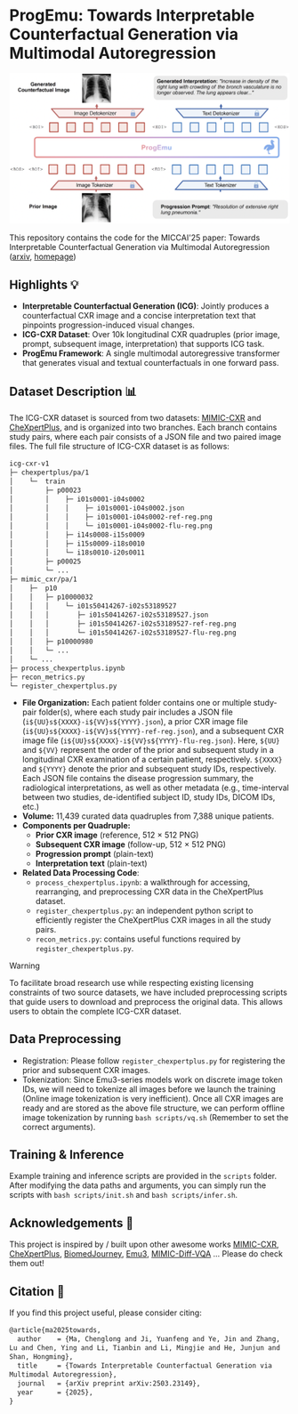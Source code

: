 # ProgEmu: Towards Interpretable Counterfactual Generation via Multimodal Autoregression

![](./assets/overview.png)

This repository contains the code for the MICCAI'25 paper: Towards Interpretable Counterfactual Generation via Multimodal Autoregression ([arxiv](https://arxiv.org/abs/2503.23149), [homepage](https://progemu.github.io/))


## Highlights 💡
- **Interpretable Counterfactual Generation (ICG)**: Jointly produces a counterfactual CXR image and a concise interpretation text that pinpoints progression-induced visual changes. 
- **ICG-CXR Dataset**: Over 10k longitudinal CXR quadruples (prior image, prompt, subsequent image, interpretation) that supports ICG task. 
- **ProgEmu Framework**: A single multimodal autoregressive transformer that generates visual and textual counterfactuals in one forward pass. 


## Dataset Description 📊

The ICG-CXR dataset is sourced from two datasets: [MIMIC-CXR](https://physionet.org/content/mimic-cxr/2.1.0/) and [CheXpertPlus](https://aimi.stanford.edu/datasets/chexpert-plus), and is organized into two branches. Each branch contains study pairs, where each pair consists of a JSON file and two paired image files. The full file structure of ICG-CXR dataset is as follows:
```
icg-cxr-v1
├─ chexpertplus/pa/1
│    └─  train
│        ├─ p00023
│        │    ├─ i01s0001-i04s0002
│        │    │    ├─ i01s0001-i04s0002.json
│        │    │    ├─ i01s0001-i04s0002-ref-reg.png
│        │    │    └─ i01s0001-i04s0002-flu-reg.png
│        │    ├─ i14s0008-i15s0009
│        │    ├─ i15s0009-i18s0010
│        │    └─ i18s0010-i20s0011
│        ├─ p00025
│        └─ ...
├─ mimic_cxr/pa/1
│    ├─  p10
│    │   ├─ p10000032
│    │   │    └─ i01s50414267-i02s53189527
│    │   │       ├─ i01s50414267-i02s53189527.json
│    │   │       ├─ i01s50414267-i02s53189527-ref-reg.png
│    │   │       └─ i01s50414267-i02s53189527-flu-reg.png
│    │   ├─ p10000980
│    │   └─ ...
│    └─ ...
├─ process_chexpertplus.ipynb
├─ recon_metrics.py
└─ register_chexpertplus.py
```

- **File Organization:** Each patient folder contains one or multiple study-pair folder(s), where each study pair includes a JSON file (`i${UU}s${XXXX}-i${VV}s${YYYY}.json`), a prior CXR image file (`i${UU}s${XXXX}-i${VV}s${YYYY}-ref-reg.json`), and a subsequent CXR image file (`i${UU}s${XXXX}-i${VV}s${YYYY}-flu-reg.json`). Here, `${UU}` and `${VV}` represent the order of the prior and subsequent study in a longitudinal CXR examination of a certain patient, respectively. `${XXXX}` and `${YYYY}` denote the prior and subsequent study IDs, respectively. Each JSON file contains the disease progression summary, the radiological interpretations, as well as other metadata (e.g., time-interval between two studies, de-identified subject ID, study IDs, DICOM IDs, etc.)
- **Volume:** 11,439 curated data quadruples from 7,388 unique patients.
- **Components per Quadruple:**
  - **Prior CXR image** (reference, 512 × 512 PNG)
  - **Subsequent CXR image** (follow-up, 512 × 512 PNG)
  - **Progression prompt** (plain-text)
  - **Interpretation text** (plain-text)
- **Related Data Processing Code**:
  - `process_chexpertplus.ipynb`: a walkthrough for accessing, rearranging, and preprocessing CXR data in the CheXpertPlus dataset.
  - `register_chexpertplus.py`: an independent python script to efficiently register the CheXpertPlus CXR images in all the study pairs.
  - `recon_metrics.py`: contains useful functions required by `register_chexpertplus.py`.

> [!WARNING] 
> To facilitate broad research use while respecting existing licensing constraints of two source datasets, we have included preprocessing scripts that guide users to download and preprocess the original data. This allows users to obtain the complete ICG-CXR dataset. 


## Data Preprocessing
- Registration: Please follow `register_chexpertplus.py` for registering the prior and subsequent CXR images.
- Tokenization: Since Emu3-series models work on discrete image token IDs, we will need to tokenize all images before we launch the training (Online image tokenization is very inefficient). Once all CXR images are ready and are stored as the above file structure, we can perform offline image tokenization by running `bash scripts/vq.sh` (Remember to set the correct arguments).



## Training & Inference
Example training and inference scripts are provided in the `scripts` folder. After modifying the data paths and arguments, you can simply run the scripts with `bash scripts/init.sh` and `bash scripts/infer.sh`.


## Acknowledgements 🙏
This project is inspired by / built upon other awesome works [MIMIC-CXR](https://www.nature.com/articles/s41597-019-0322-0), [CheXpertPlus](https://arxiv.org/abs/2405.19538), [BiomedJourney](https://microsoft.github.io/BiomedJourney/), [Emu3](https://emu.baai.ac.cn/about), [MIMIC-Diff-VQA](https://arxiv.org/abs/2307.11986) ... Please do check them out!


## Citation 📑
If you find this project useful, please consider citing:
```
@article{ma2025towards,
  author    = {Ma, Chenglong and Ji, Yuanfeng and Ye, Jin and Zhang, Lu and Chen, Ying and Li, Tianbin and Li, Mingjie and He, Junjun and Shan, Hongming},
  title     = {Towards Interpretable Counterfactual Generation via Multimodal Autoregression},
  journal   = {arXiv preprint arXiv:2503.23149},
  year      = {2025},
}
```
